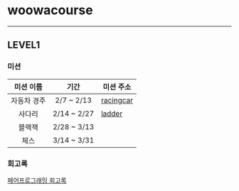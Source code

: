 # woowacourse

---


## LEVEL1

### 미션

|  미션 이름  |      기간      | 미션 주소 |
|:-------:|:------------:| ----|
| 자동차 경주  |  2/7 ~ 2/13  |[racingcar](https://github.com/seokhwan-an/java-racingcar)|
|   사다리   | 2/14 ~ 2/27  | [ladder](https://github.com/seokhwan-an/java-ladder)|
|   블랙잭   | 2/28 ~ 3/13  | |
|   체스    | 3/14 ~ 3/31  | | 

### 회고록
[페어프로그래밍 회고록](https://velog.io/@seokhwan-an/%ED%8E%98%EC%96%B4%ED%94%84%EB%A1%9C%EA%B7%B8%EB%9E%98%EB%B0%8D-%ED%9A%8C%EA%B3%A0%EB%A1%9D)


